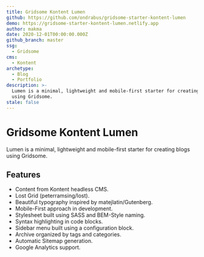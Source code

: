 ```yaml
---
title: Gridsome Kontent Lumen
github: https://github.com/ondrabus/gridsome-starter-kontent-lumen
demo: https://gridsome-starter-kontent-lumen.netlify.app
author: makma
date: 2020-12-01T00:00:00.000Z
github_branch: master
ssg:
  - Gridsome
cms:
  - Kontent
archetype:
  - Blog
  - Portfolio
description: >-
  Lumen is a minimal, lightweight and mobile-first starter for creating blogs
  using Gridsome.
stale: false
---
```


# Gridsome Kontent Lumen

Lumen is a minimal, lightweight and mobile-first starter for creating blogs using Gridsome.

## Features

* Content from Kontent headless CMS.
* Lost Grid (peterramsing/lost).
* Beautiful typography inspired by matejlatin/Gutenberg.
* Mobile-First approach in development.
* Stylesheet built using SASS and BEM-Style naming.
* Syntax highlighting in code blocks.
* Sidebar menu built using a configuration block.
* Archive organized by tags and categories.
* Automatic Sitemap generation.
* Google Analytics support.
